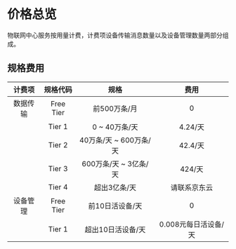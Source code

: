 # 价格总览

 物联网中心服务按用量计费，计费项设备传输消息数量以及设备管理数量两部分组成。
 
 ## 规格费用
 
|  计费项  |  规格代码 |          规格          |         费用         |
|:--------:|:---------:|:----------------------:|:--------------------:|
| 数据传输 | Free Tier | 前500万条/月           | 0                    |
|          | Tier 1    | 0 ~ 40万条/天          | 4.24/天              |
|          | Tier 2    | 40万条/天 ~ 600万条/天 | 42.4/天              |
|          | Tier 3    | 600万条/天 ~ 3亿条/天  | 424/天               |
|          | Tier 4    | 超出3亿条/天           | 请联系京东云         |
| 设备管理 | Free Tier | 前10日活设备/天        | 0                    |
|          | Tier 1    | 超出10日活设备/天      | 0.008元每日活设备/天 |
